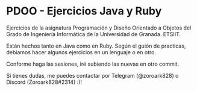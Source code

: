 # PDOO - Ejercicios Java y Ruby
Ejercicios de la asignatura Programación y Diseño Orientado a Objetos del Grado de Ingeniería Informática de la Universidad de Granada. ETSIIT.

Están hechos tanto en Java como en Ruby. Según el guión de practicas, debiamos hacer algunos ejercicios en un lenguaje o en otro.

Conforme haga las sesiones, iré subiendo las nuevas en otro commit.

Si tienes dudas, me puedes contactar por Telegram (@zoroark828) o Discord (Zoroark828#2314) :)!